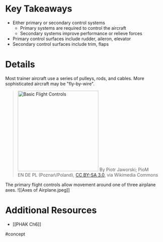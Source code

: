 # Key Takeaways
- Either primary or secondary control systems
	- Primary systems are required to control the aircraft
	- Secondary systems improve performance or relieve forces
- Primary control surfaces include rudder, aileron, elevator
- Secondary control surfaces include trim, flaps

# Details
Most trainer aircraft use a series of pulleys, rods, and cables. More sophisticated aircraft may be "fly-by-wire".

><a title="Piotr Jaworski; PioM EN DE PL (Poznań/Poland), CC BY-SA 3.0 &lt;http://creativecommons.org/licenses/by-sa/3.0/&gt;, via Wikimedia Commons" href="https://commons.wikimedia.org/wiki/File:ControlSurfaces.gif"><img width="256" alt="Basic Flight Controls" src="https://upload.wikimedia.org/wikipedia/commons/b/b8/ControlSurfaces.gif?20071109154628"></a>
>By Piotr Jaworski; PioM EN DE PL (Poznań/Poland), [CC BY-SA 3.0](http://creativecommons.org/licenses/by-sa/3.0/), via Wikimedia Commons

The primary flight controls allow movement around one of three airplane axes.
![[Axes of Airplane.jpeg]]

# Additional Resources
- [[PHAK Ch6]]

#concept
